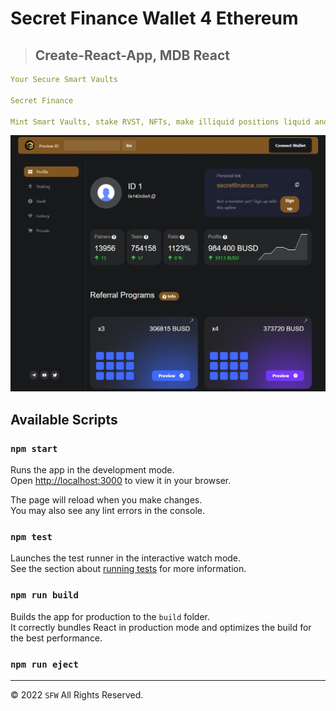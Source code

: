 # Secret Finance Wallet 4 Ethereum

> ## Create-React-App, MDB React

```yml
Your Secure Smart Vaults

Secret Finance

Mint Smart Vaults, stake RVST, NFTs, make illiquid positions liquid and much more!
```
![SFW](screenshot.jpg)

## Available Scripts

### `npm start`

Runs the app in the development mode.\
Open [http://localhost:3000](http://localhost:3000) to view it in your browser.

The page will reload when you make changes.\
You may also see any lint errors in the console.

### `npm test`

Launches the test runner in the interactive watch mode.\
See the section about [running tests](https://facebook.github.io/create-react-app/docs/running-tests) for more information.

### `npm run build`

Builds the app for production to the `build` folder.\
It correctly bundles React in production mode and optimizes the build for the best performance.

### `npm run eject`

---

&copy; 2022 `SFW` All Rights Reserved.
